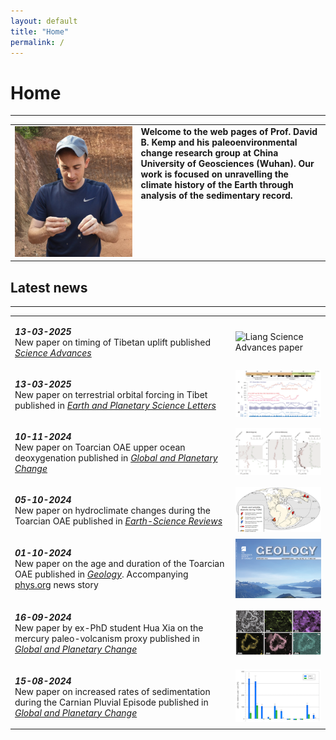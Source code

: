 ```yaml
---
layout: default
title: "Home"
permalink: /
---
```

<!-- Google tag (gtag.js) -->
<script async src="https://www.googletagmanager.com/gtag/js?id=G-1KXMJR6E0L"></script>
<script>
  window.dataLayer = window.dataLayer || [];
  function gtag(){dataLayer.push(arguments);}
  gtag('js', new Date());

  gtag('config', 'G-1KXMJR6E0L');
</script>
# Home
* * *
<table>
    <tr>
        <td valign="middle" style="width:40%">
            <img src="/images/profilepic.jpeg" alt="David B. Kemp">
        </td>
        <td valign="top">
           <div class="verticalLine"><b>Welcome to the web pages of Prof. David B. Kemp and his paleoenvironmental change research group at China University of Geosciences (Wuhan). Our work is focused on unravelling the climate history of the Earth through analysis of the sedimentary record.</b></div>
        </td>
    </tr>
</table>

## Latest news
* * *
<table>
   <tr>
        <td valign="top" style="width:70%">
            <p><b><i>13-03-2025</i></b><br>New paper on timing of Tibetan uplift published <i><a href="https://https://www.science.org/doi/10.1126/sciadv.adu5030">Science Advances</a></i></p>
        </td>
        <td valign="middle">
            <img src="/images/liangetal_news.png" alt="Liang Science Advances paper">
        </td>
    </tr>
    <tr>
      <tr>
        <td valign="top" style="width:70%">
            <p><b><i>13-03-2025</i></b><br>New paper on terrestrial orbital forcing in Tibet published in <i><a href="https://www.sciencedirect.com/science/article/pii/S0012821X25001050">Earth and Planetary Science Letters</a></i></p>
        </td>
        <td valign="middle">
            <img src="/images/zhangepsl_news.png" alt="Zhang Earth and Planetary Science Letters paper">
        </td>
    </tr>
    <tr>
        <td valign="top" style="width:70%">
            <p><b><i>10-11-2024</i></b><br>New paper on Toarcian OAE upper ocean deoxygenation published in <i><a href="https://www.sciencedirect.com/science/article/abs/pii/S0921818124002789">Global and Planetary Change</a></i></p>
        </td>
        <td valign="middle">
            <img src="/images/chengpc_news.png" alt="Chen Global and Planetary Change paper">
        </td>
    </tr>
    <tr>
        <td valign="top" style="width:70%">
            <p><b><i>05-10-2024</i></b><br>New paper on hydroclimate changes during the Toarcian OAE published in <i><a href="https://www.sciencedirect.com/science/article/abs/pii/S0012825224002745">Earth-Science Reviews</a></i></p>
        </td>
        <td valign="middle">
            <img src="/images/esr_news.png" alt="Earth-Science Reviews paper">
        </td>
    </tr>
    <tr>
        <td valign="top" style="width:70%">
            <p><b><i>01-10-2024</i></b><br>New paper on the age and duration of the Toarcian OAE published in <i><a href="https://pubs.geoscienceworld.org/gsa/geology/article-abstract/52/12/891/648350/The-timing-and-duration-of-large-scale-carbon?redirectedFrom=fulltext">Geology</a></i>. Accompanying <a href="https://phys.org/news/2024-10-scientists-duration-major-hyperthermal-event.html">phys.org</a> news story</p>
        </td>
        <td valign="middle">
            <img src="/images/geology_news.png" alt="Geology paper">
        </td>
    </tr>
    <tr>
        <td valign="top" style="width:70%">
            <p><b><i>16-09-2024</i></b><br>New paper by ex-PhD student Hua Xia on the mercury paleo-volcanism proxy published in <i><a href="https://www.sciencedirect.com/science/article/abs/pii/S0921818124002364">Global and Planetary Change</a></i></p>
        </td>
        <td valign="middle">
            <img src="/images/huahg_news.png" alt="Global and Planetary Change paper">
        </td>
    </tr>
    <tr>
        <td valign="top" style="width:70%">
            <p><b><i>15-08-2024</i></b><br>New paper on increased rates of sedimentation during the Carnian Pluvial Episode published in <i><a href="https://www.sciencedirect.com/science/article/abs/pii/S0921818124000845?dgcid=rss_sd_all">Global and Planetary Change</a></i></p>
        </td>
        <td valign="middle">
            <img src="/images/cpe_news.png" alt="Carnian CPE paper">
        </td>
    </tr>
</table>
